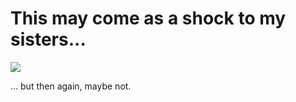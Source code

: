 # This may come as a shock to my sisters...

![](http://www.nerdtests.com/images/badge/nt2/ed062647c84c0579.png)

... but then again, maybe not.
